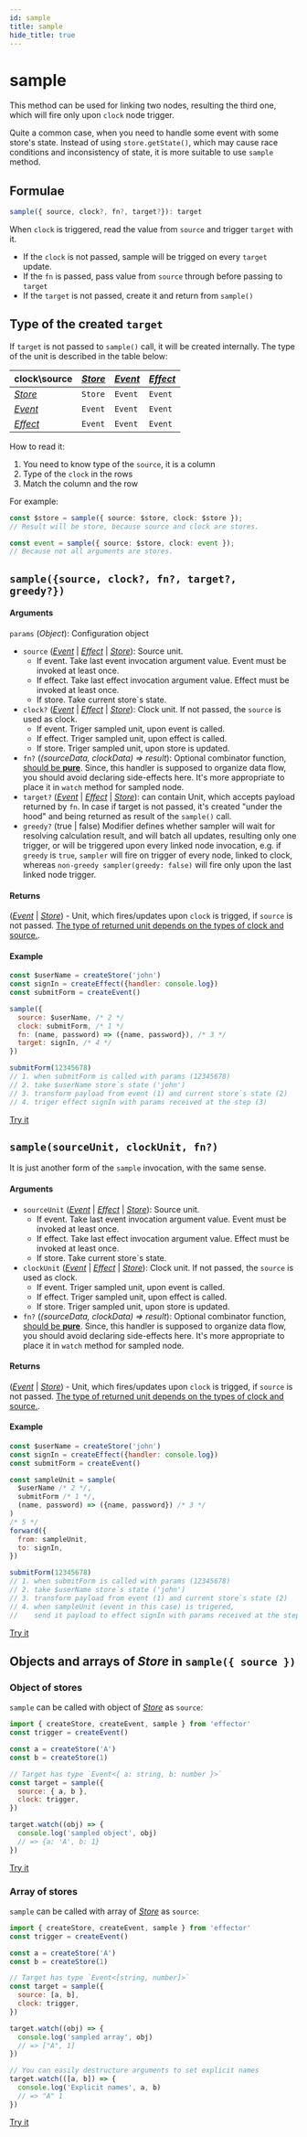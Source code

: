 ```yaml
---
id: sample
title: sample
hide_title: true
---
```


# sample

This method can be used for linking two nodes, resulting the third one, which will fire only upon `clock` node trigger.

Quite a common case, when you need to handle some event with some store's state. Instead of using `store.getState()`, which may cause race conditions and inconsistency of state, it is more suitable to use `sample` method.


## Formulae

```ts
sample({ source, clock?, fn?, target?}): target
```

When `clock` is triggered, read the value from `source` and trigger `target` with it.

- If the `clock` is not passed, sample will be trigged on every `target` update.
- If the `fn` is passed, pass value from `source` through before passing to `target`
- If the `target` is not passed, create it and return from `sample()`

## Type of the created `target`

If `target` is not passed to `sample()` call, it will be created internally. The type of the unit is described in the table below:

| clock\source          | [_Store_](Store.md) | [_Event_](Event.md) | [_Effect_](Effect.md) |
| --------------------- | ------------------- | ------------------- | --------------------- |
| [_Store_](Store.md)   | `Store`             | `Event`             | `Event`               |
| [_Event_](Event.md)   | `Event`             | `Event`             | `Event`               |
| [_Effect_](Effect.md) | `Event`             | `Event`             | `Event`               |

How to read it:

1. You need to know type of the `source`, it is a column
2. Type of the `clock` in the rows
3. Match the column and the row

For example:

```ts
const $store = sample({ source: $store, clock: $store });
// Result will be store, because source and clock are stores.

const event = sample({ source: $store, clock: event });
// Because not all arguments are stores.
```

## `sample({source, clock?, fn?, target?, greedy?})`

#### Arguments

`params` (_Object_): Configuration object

   * `source` ([_Event_](Event.md) | [_Effect_](Effect.md) | [_Store_](Store.md)): Source unit.
     * If event. Take last event invocation argument value. Event must be invoked at least once.
     * If effect. Take last effect invocation argument value. Effect must be invoked at least once.
     * If store. Take current store`s state.
   * `clock?` ([_Event_](Event.md) | [_Effect_](Effect.md) | [_Store_](Store.md)): Clock unit. If not  passed, the `source` is used as clock.
     * If event. Triger sampled unit, upon event is called.
     * If effect. Triger sampled unit, upon effect is called.
     * If store. Triger sampled unit, upon store is updated.
   * `fn?` (_(sourceData, clockData) => result_): Optional combinator function, [should be **pure**](../../glossary.md#pureness). Since, this handler is supposed to organize data flow, you should avoid declaring side-effects here. It's more appropriate to place it in `watch` method for sampled node.
   * `target?` ([_Event_](Event.md) | [_Effect_](Effect.md) | [_Store_](Store.md)): can contain Unit, which accepts payload returned by `fn`. In case if target is not passed, it's created "under the hood" and being returned as result of the `sample()` call.
   * `greedy?` (true | false) Modifier defines whether sampler will wait for resolving calculation result, and will batch all updates, resulting only one trigger, or will be triggered upon every linked node invocation, e.g. if `greedy` is `true`, `sampler` will fire on trigger of every node, linked to clock, whereas `non-greedy sampler(greedy: false)` will fire only upon the last linked node trigger.

#### Returns

([_Event_](Event.md) | [_Store_](Store.md)) - Unit, which fires/updates upon `clock` is trigged, if `source` is not passed.
[The type of returned unit depends on the types of clock and source.](#type-of-the-created-target). 

#### Example

```js try
const $userName = createStore('john')
const signIn = createEffect({handler: console.log})
const submitForm = createEvent()

sample({
  source: $userName, /* 2 */
  clock: submitForm, /* 1 */
  fn: (name, password) => ({name, password}), /* 3 */
  target: signIn, /* 4 */
})

submitForm(12345678)
// 1. when submitForm is called with params (12345678)
// 2. take $userName store`s state ('john')
// 3. transform payload from event (1) and current store`s state (2)
// 4. triger effect signIn with params received at the step (3)
```

[Try it](https://share.effector.dev/vAV3tMKV)

## `sample(sourceUnit, clockUnit, fn?)`

It is just another form of the `sample` invocation, with the same sense.

#### Arguments

* `sourceUnit` ([_Event_](Event.md) | [_Effect_](Effect.md) | [_Store_](Store.md)): Source unit.
    * If event. Take last event invocation argument value. Event must be invoked at least once.
    * If effect. Take last effect invocation argument value. Effect must be invoked at least once.
    * If store. Take current store`s state.
* `clockUnit` ([_Event_](Event.md) | [_Effect_](Effect.md) | [_Store_](Store.md)): Clock unit. If not  passed, the `source` is used as clock.
    * If event. Triger sampled unit, upon event is called.
    * If effect. Triger sampled unit, upon effect is called.
    * If store. Triger sampled unit, upon store is updated.
* `fn?` (_(sourceData, clockData) => result_): Optional combinator function, [should be **pure**](../../glossary.md#pureness). Since, this handler is supposed to organize data flow, you should avoid declaring side-effects here. It's more appropriate to place it in `watch` method for sampled node.

#### Returns

([_Event_](Event.md) | [_Store_](Store.md)) - Unit, which fires/updates upon `clock` is trigged, if `source` is not passed.
[The type of returned unit depends on the types of clock and source.](#type-of-the-created-target). 

#### Example

```js try
const $userName = createStore('john')
const signIn = createEffect({handler: console.log})
const submitForm = createEvent()

const sampleUnit = sample(
  $userName /* 2 */,
  submitForm /* 1 */,
  (name, password) => ({name, password}) /* 3 */
)
/* 5 */
forward({
  from: sampleUnit,
  to: signIn,
})

submitForm(12345678)
// 1. when submitForm is called with params (12345678)
// 2. take $userName store`s state ('john')
// 3. transform payload from event (1) and current store`s state (2)
// 4. when sampleUnit (event in this case) is trigered,
//    send it payload to effect signIn with params received at the step (3)
```
[Try it](https://share.effector.dev/rPupnEQS) 

## Objects and arrays of _Store_ in `sample({ source })`

### Object of stores

`sample` can be called with object of [_Store_](Store.md) as `source`:

```js try
import { createStore, createEvent, sample } from 'effector'
const trigger = createEvent()

const a = createStore('A')
const b = createStore(1)

// Target has type `Event<{ a: string, b: number }>`
const target = sample({
  source: { a, b },
  clock: trigger,
})

target.watch((obj) => {
  console.log('sampled object', obj)
  // => {a: 'A', b: 1}
})
```

[Try it](https://share.effector.dev/hiGwHrX4)

### Array of stores

`sample` can be called with array of [_Store_](Store.md) as `source`:

```js try
import { createStore, createEvent, sample } from 'effector'
const trigger = createEvent()

const a = createStore('A')
const b = createStore(1)

// Target has type `Event<[string, number]>`
const target = sample({
  source: [a, b],
  clock: trigger,
})

target.watch((obj) => {
  console.log('sampled array', obj)
  // => ["A", 1]
})

// You can easily destructure arguments to set explicit names
target.watch(([a, b]) => {
  console.log('Explicit names', a, b)
  // => "A" 1
})
```

[Try it](https://share.effector.dev/aQPLBJ2j)


<!-- ## Other examples

### Example 2

```js try
import {createEvent, createStore, sample} from 'effector'

const clickButton = createEvent()
const closeModal = clickButton.map(() => 'close modal')

const lastEvent = createStore(null)
  .on(clickButton, (_, data) => data)
  .on(closeModal, () => 'modal')

lastEvent.updates.watch(data => {
  // here we need everything
  //console.log(`sending important analytics event: ${data}`)
})

lastEvent.updates.watch(data => {
  //here we need only final value
  //console.log(`render <div class="yourstatus">${data}</div>`)
})

const analyticReportsEnabled = createStore(false)

const commonSampling = sample({
  source: analyticReportsEnabled,
  clock: merge([clickButton, closeModal]),
  fn: (isEnabled, data) => ({isEnabled, data}),
})

const greedySampling = sample({
  source: analyticReportsEnabled,
  clock: merge([clickButton, closeModal]),
  fn: (isEnabled, data) => ({isEnabled, data}),
  greedy: true,
})

commonSampling.watch(data => console.log('non greedy update', data))
greedySampling.watch(data => console.log('greedy update', data))

clickButton('click A')
clickButton('click B')
```

[Try it](https://share.effector.dev/yI70z0nd)

### Example `sample(sourceEvent, clockEvent, fn?)`

```js try
import {createEvent, sample} from 'effector'

const event1 = createEvent()
const event2 = createEvent()

const sampled = sample(event1, event2, (a, b) => `${a} ${b}`)
sampled.watch(console.log)

event1('Hello')
event2('World') // => Hello World
event2('effector!') // => Hello effector!

sampled('Can be invoked too!') // => Can be invoked too!
```

[Try it](https://share.effector.dev/vXKWDhwL)

### Example `sample(event, store, fn?)`

```js try
import {createEvent, createStore, sample} from 'effector'

const event = createEvent()
const inc = createEvent()
const count = createStore(0).on(inc, state => state + 1)

const sampled = sample(
  event,
  count,
  (c, i) => `Current count is ${i}, last event invocation: ${c}`,
)
sampled.watch(console.log)

inc() // => nothing

event('foo')
inc() // => Current count is 2, last event invocation: foo

event('bar')
inc() // => Current count is 3, last event invocation: bar
```

[Try it](https://share.effector.dev/L4nbGjxM)

### Example `sample(sourceStore, clockStore, fn?)`

```js try
import {createEvent, createStore, sample} from 'effector'

const inc = createEvent()
const setName = createEvent()

const name = createStore('John').on(setName, (_, v) => v)

const clock = createStore(0).on(inc, i => i + 1)

const sampled = sample(name, clock, (name, i) => `${name} has ${i} coins`)
sampled.watch(console.log)
// => John has 0 coins (initial store update triggered sampled store)

setName('Doe')
inc() // => Doe has 1 coins
```

[Try it](https://share.effector.dev/h3zED3yW) -->

